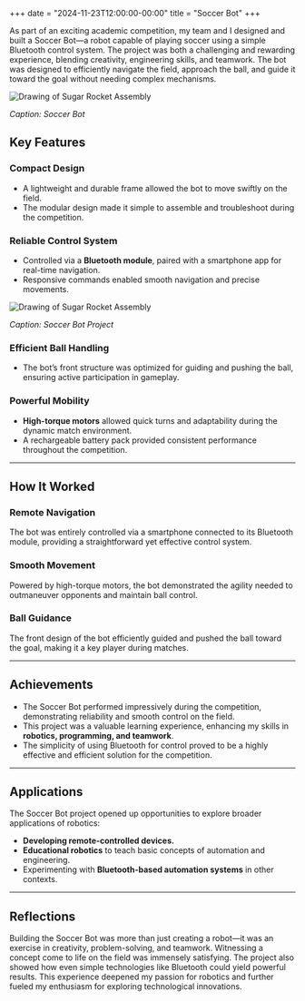 +++
date = "2024-11-23T12:00:00-00:00"
title = "Soccer Bot"
+++

As part of an exciting academic competition, my team and I designed and built a Soccer Bot—a robot capable of playing soccer using a simple Bluetooth control system. The project was both a challenging and rewarding experience, blending creativity, engineering skills, and teamwork. The bot was designed to efficiently navigate the field, approach the ball, and guide it toward the goal without needing complex mechanisms.

<!--more-->

![Drawing of Sugar Rocket Assembly](../../../images/soccer_1.jpg)

*Caption: Soccer Bot*

## Key Features

### Compact Design
- A lightweight and durable frame allowed the bot to move swiftly on the field.
- The modular design made it simple to assemble and troubleshoot during the competition.

### Reliable Control System
- Controlled via a **Bluetooth module**, paired with a smartphone app for real-time navigation.
- Responsive commands enabled smooth navigation and precise movements.

![Drawing of Sugar Rocket Assembly](../../../images/soccer_2.jpg)

*Caption: Soccer Bot Project*

### Efficient Ball Handling
- The bot’s front structure was optimized for guiding and pushing the ball, ensuring active participation in gameplay.

### Powerful Mobility
- **High-torque motors** allowed quick turns and adaptability during the dynamic match environment.
- A rechargeable battery pack provided consistent performance throughout the competition.

---

## How It Worked

### Remote Navigation
The bot was entirely controlled via a smartphone connected to its Bluetooth module, providing a straightforward yet effective control system.

### Smooth Movement
Powered by high-torque motors, the bot demonstrated the agility needed to outmaneuver opponents and maintain ball control.

### Ball Guidance
The front design of the bot efficiently guided and pushed the ball toward the goal, making it a key player during matches.

---

## Achievements
- The Soccer Bot performed impressively during the competition, demonstrating reliability and smooth control on the field.
- This project was a valuable learning experience, enhancing my skills in **robotics, programming, and teamwork**.
- The simplicity of using Bluetooth for control proved to be a highly effective and efficient solution for the competition.

---

## Applications
The Soccer Bot project opened up opportunities to explore broader applications of robotics:
- **Developing remote-controlled devices.**
- **Educational robotics** to teach basic concepts of automation and engineering.
- Experimenting with **Bluetooth-based automation systems** in other contexts.

---

## Reflections
Building the Soccer Bot was more than just creating a robot—it was an exercise in creativity, problem-solving, and teamwork. Witnessing a concept come to life on the field was immensely satisfying. The project also showed how even simple technologies like Bluetooth could yield powerful results. This experience deepened my passion for robotics and further fueled my enthusiasm for exploring technological innovations.  
